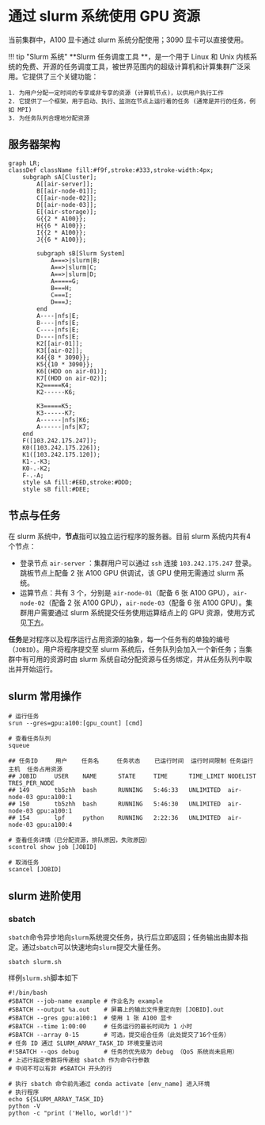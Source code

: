 # 通过 slurm 系统使用 GPU 资源

当前集群中，A100 显卡通过 slurm 系统分配使用；3090 显卡可以直接使用。

!!! tip "Slurm 系统"
    **Slurm 任务调度工具 **，是一个用于 Linux 和 Unix 内核系统的免费、开源的任务调度工具，被世界范围内的超级计算机和计算集群广泛采用。它提供了三个关键功能：

    1. 为用户分配一定时间的专享或非专享的资源 (计算机节点)，以供用户执行工作
    2. 它提供了一个框架，用于启动、执行、监测在节点上运行着的任务 (通常是并行的任务，例如 MPI)
    3. 为任务队列合理地分配资源

## 服务器架构

```mermaid
graph LR;
classDef className fill:#f9f,stroke:#333,stroke-width:4px;
	subgraph sA[Cluster];
        A[[air-server]];
        B[[air-node-01]];
        C[[air-node-02]];
        D[[air-node-03]];
        E[(air-storage)];
        G{{2 * A100}};
        H{{6 * A100}};
        I{{2 * A100}};
        J{{6 * A100}};

        subgraph sB[Slurm System]
            A===>|slurm|B;
            A==>|slurm|C;
            A==>|slurm|D;
            A=====G;
            B===H;
            C===I;
            D===J;
        end
        A----|nfs|E;
        B----|nfs|E;
        C----|nfs|E;
        D----|nfs|E;
        K2[[air-01]];
        K3[[air-02]];
        K4{{8 * 3090}};
        K5{{10 * 3090}};
        K6[(HDD on air-01)];
        K7[(HDD on air-02)];
        K2=====K4;
        K2------K6;

        K3=====K5;
        K3------K7;
        A------|nfs|K6;
        A------|nfs|K7;
    end
    F([103.242.175.247]);
    K0([103.242.175.226]);
    K1([103.242.175.120]);
    K1-.-K3;
    K0-.-K2;
    F-.-A;
    style sA fill:#EED,stroke:#DDD;
    style sB fill:#DEE;
```

## 节点与任务

在 slurm 系统中，**节点**指可以独立运行程序的服务器。目前 slurm 系统内共有4个节点：

* 登录节点 `air-server` ：集群用户可以通过 `ssh` 连接 `103.242.175.247` 登录。跳板节点上配备 2 张 A100 GPU 供调试，该 GPU 使用无需通过 slurm 系统。
* 运算节点：共有 3 个，分别是 `air-node-01`（配备 6 张 A100 GPU），`air-node-02`（配备 2 张 A100 GPU），`air-node-03`（配备 6 张 A100 GPU）。集群用户需要通过 slurm 系统提交任务使用运算结点上的 GPU 资源，使用方式见<a href="ref">下方</a>。

**任务**是对程序以及程序运行占用资源的抽象，每一个任务有的单独的编号（`JOBID`）。用户将程序提交至 slurm 系统后，任务队列会加入一个新任务；当集群中有可用的资源时由 slurm 系统自动分配资源与任务绑定，并从任务队列中取出并开始运行。

## slurm 常用操作 <a id="ref"></a>

```shell
# 运行任务
srun --gres=gpu:a100:[gpu_count] [cmd]

# 查看任务队列
squeue

## 任务ID     用户    任务名     任务状态    已运行时间  运行时间限制 任务运行主机  任务占用资源
## JOBID     USER    NAME      STATE     TIME      TIME_LIMIT NODELIST    TRES_PER_NODE       
## 149       tb5zhh  bash      RUNNING   5:46:33   UNLIMITED  air-node-03 gpu:a100:1          
## 150       tb5zhh  bash      RUNNING   5:46:30   UNLIMITED  air-node-03 gpu:a100:1          
## 154       lpf     python    RUNNING   2:22:36   UNLIMITED  air-node-03 gpu:a100:4 

# 查看任务详情（已分配资源，排队原因，失败原因）
scontrol show job [JOBID]

# 取消任务
scancel [JOBID]
```

## slurm 进阶使用

### sbatch

`sbatch`命令异步地向`slurm`系统提交任务，执行后立即返回；任务输出由脚本指定。通过`sbatch`可以快速地向`slurm`提交大量任务。

```shell
sbatch slurm.sh
````

样例`slurm.sh`脚本如下

```shell
#!/bin/bash
#SBATCH --job-name example # 作业名为 example
#SBATCH --output %a.out    # 屏幕上的输出文件重定向到 [JOBID].out
#SBATCH --gres gpu:a100:1  # 使用 1 张 A100 显卡
#SBATCH --time 1:00:00     # 任务运行的最长时间为 1 小时
#SBATCH --array 0-15       # 可选，提交组合任务（此处提交了16个任务）
# 任务 ID 通过 SLURM_ARRAY_TASK_ID 环境变量访问
#!SBATCH --qos debug       # 任务的优先级为 debug （QoS 系统尚未启用）
# 上述行指定参数将传递给 sbatch 作为命令行参数
# 中间不可以有非 #SBATCH 开头的行

# 执行 sbatch 命令前先通过 conda activate [env_name] 进入环境
# 执行程序
echo ${SLURM_ARRAY_TASK_ID}
python -V
python -c "print ('Hello, world!')"
```
